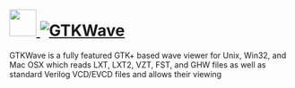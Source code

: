 # [<img src="https://cdn.jsdelivr.net/gh/AdmiringWorm/chocolatey-packages@4d22f1be3796bb3e2e0441d0f03b6d1780356b3d/automatic/gtkwave/icons/gtkwave.png" height="48" width="48" /> ![GTKWave](https://img.shields.io/chocolatey/v/gtkwave.svg?label=GTKWave&style=for-the-badge)](https://chocolatey.org/packages/gtkwave)

GTKWave is a fully featured GTK+ based wave viewer for Unix, Win32, and Mac OSX which reads LXT, LXT2, VZT, FST, and GHW files as well as standard Verilog VCD/EVCD files and allows their viewing
